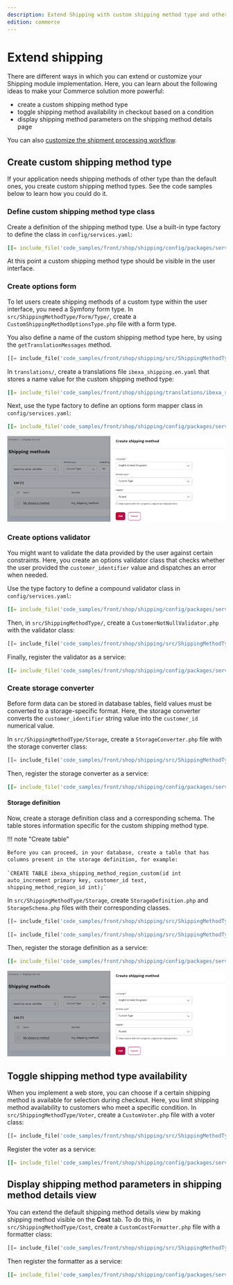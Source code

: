 ```yaml
---
description: Extend Shipping with custom shipping method type and other extra features.
edition: commerce
---
```


# Extend shipping

There are different ways in which you can extend or customize your Shipping module implementation. 
Here, you can learn about the following ideas to make your Commerce solution more powerful:

- create a custom shipping method type
- toggle shipping method availability in checkout based on a condition
- display shipping method parameters on the shipping method details page

You can also [customize the shipment processing workflow](configure_shipment.md#custom-shipment-workflows).

## Create custom shipping method type

If your application needs shipping methods of other type than the default ones, you create custom shipping method types. 
See the code samples below to learn how you could do it.
 
### Define custom shipping method type class

Create a definition of the shipping method type. 
Use a built-in type factory to define the class in `config/services.yaml`:

``` yaml
[[= include_file('code_samples/front/shop/shipping/config/packages/services.yaml', 0, 1) =]][[= include_file('code_samples/front/shop/shipping/config/packages/services.yaml', 1, 8) =]]
```

At this point a custom shipping method type should be visible in the user interface.

### Create options form

To let users create shipping methods of a custom type within the user interface, you need a Symfony form type. 
In `src/ShippingMethodType/Form/Type/`, create a `CustomShippingMethodOptionsType.php` file with a form type.

You also define a name of the custom shipping method type here, by using the `getTranslationMessages` method.

``` php hl_lines="32"
[[= include_file('code_samples/front/shop/shipping/src/ShippingMethodType/Form/Type/CustomShippingMethodOptionsType.php') =]]
```

In `translations/`, create a translations file `ibexa_shipping.en.yaml` that stores a name value for the custom shipping method type:

``` yaml
[[= include_file('code_samples/front/shop/shipping/translations/ibexa_shipping.en.yaml') =]]
```

Next, use the type factory to define an options form mapper class in `config/services.yaml`:

``` yaml
[[= include_file('code_samples/front/shop/shipping/config/packages/services.yaml', 0, 1) =]][[= include_file('code_samples/front/shop/shipping/config/packages/services.yaml', 8, 15) =]]
```

![Creating a shipping method of custom type](img/custom_shipping_method_type.png "Creating a shipping method of custom type")

### Create options validator

You might want to validate the data provided by the user against certain constraints. 
Here, you create an options validator class that checks whether the user provided the `customer_identifier` value and dispatches an error when needed.

Use the type factory to define a compound validator class in `config/services.yaml`:

``` yaml
[[= include_file('code_samples/front/shop/shipping/config/packages/services.yaml', 0, 1) =]][[= include_file('code_samples/front/shop/shipping/config/packages/services.yaml', 15, 22) =]]
```

Then, in `src/ShippingMethodType/`, create a `CustomerNotNullValidator.php` with the validator class:

``` php
[[= include_file('code_samples/front/shop/shipping/src/ShippingMethodType/CustomerNotNullValidator.php') =]]
```

Finally, register the validator as a service:

``` yaml
[[= include_file('code_samples/front/shop/shipping/config/packages/services.yaml', 0, 1) =]][[= include_file('code_samples/front/shop/shipping/config/packages/services.yaml', 22, 25) =]]
```

### Create storage converter

Before form data can be stored in database tables, field values must be converted to a storage-specific format.
Here, the storage converter converts the `customer_identifier` string value into the `customer_id` numerical value.

In `src/ShippingMethodType/Storage`, create a `StorageConverter.php` file with the storage converter class:

``` php
[[= include_file('code_samples/front/shop/shipping/src/ShippingMethodType/Storage/StorageConverter.php') =]]
```

Then, register the storage converter as a service:

``` yaml
[[= include_file('code_samples/front/shop/shipping/config/packages/services.yaml', 0, 1) =]][[= include_file('code_samples/front/shop/shipping/config/packages/services.yaml', 25, 28) =]]
```

#### Storage definition 

Now, create a storage definition class and a corresponding schema.
The table stores information specific for the custom shipping method type.

!!! note "Create table"

    Before you can proceed, in your database, create a table that has columns present in the storage definition, for example:

    `CREATE TABLE ibexa_shipping_method_region_custom(id int auto_increment primary key, customer_id text, shipping_method_region_id int);`

In `src/ShippingMethodType/Storage`, create `StorageDefinition.php` and `StorageSchema.php` files with their corresponding classes.

``` php
[[= include_file('code_samples/front/shop/shipping/src/ShippingMethodType/Storage/StorageDefinition.php') =]]
```

``` php
[[= include_file('code_samples/front/shop/shipping/src/ShippingMethodType/Storage/StorageSchema.php') =]]
```

Then, register the storage definition as a service:

``` yaml
[[= include_file('code_samples/front/shop/shipping/config/packages/services.yaml', 0, 1) =]][[= include_file('code_samples/front/shop/shipping/config/packages/services.yaml', 28, 31) =]]
```

![Creating a shipping method of custom type](img/custom_shipping_method_type.png "Creating a shipping method of custom type")

## Toggle shipping method type availability

When you implement a web store, you can choose if a certain shipping method is available for selection during checkout.
Here, you limit shipping method availability to customers who meet a specific condition.
In `src/ShippingMethodType/Voter`, create a `CustomVoter.php` file with a voter class:

``` php
[[= include_file('code_samples/front/shop/shipping/src/ShippingMethodType/Voter/CustomVoter.php') =]]
```

Register the voter as a service:

``` yaml
[[= include_file('code_samples/front/shop/shipping/config/packages/services.yaml', 0, 1) =]][[= include_file('code_samples/front/shop/shipping/config/packages/services.yaml', 31, 34) =]]
```

## Display shipping method parameters in shipping method details view

You can extend the default  shipping method details view by making shipping method visible on the **Cost** tab.
To do this, in `src/ShippingMethodType/Cost`, create a `CustomCostFormatter.php` file with a formatter class:

``` php
[[= include_file('code_samples/front/shop/shipping/src/ShippingMethodType/Cost/CustomCostFormatter.php') =]]
```

Then register the formatter as a service:

``` yaml
[[= include_file('code_samples/front/shop/shipping/config/packages/services.yaml', 0, 1) =]][[= include_file('code_samples/front/shop/shipping/config/packages/services.yaml', 34, 38) =]]
```

